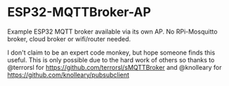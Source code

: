 # ESP32-MQTTBroker-AP
Example ESP32 MQTT broker available via its own AP. No RPi-Mosquitto broker, cloud broker or wifi/router needed.


I don't claim to be an expert code monkey, but hope someone finds this useful. This is only possible due to the hard work of others so thanks to @terrorsl for https://github.com/terrorsl/sMQTTBroker and @knolleary for https://github.com/knolleary/pubsubclient
